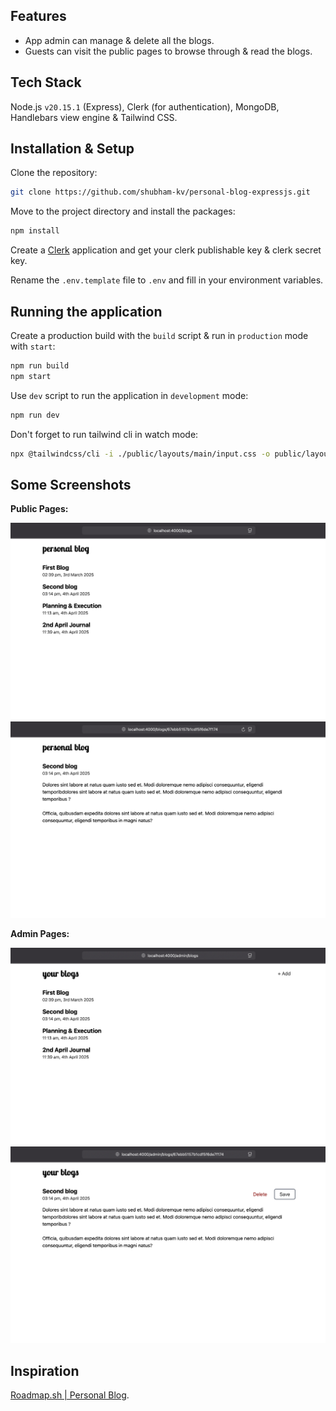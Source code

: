 
## Features

- App admin can manage & delete all the blogs.
- Guests can visit the public pages to browse through & read the blogs.

## Tech Stack

Node.js `v20.15.1` (Express), Clerk (for authentication), MongoDB, Handlebars view engine &
Tailwind CSS.

## Installation & Setup

Clone the repository:

```bash
git clone https://github.com/shubham-kv/personal-blog-expressjs.git
```

Move to the project directory and install the packages:

```bash
npm install
```

Create a [Clerk](https://clerk.com) application and get your clerk publishable
key & clerk secret key.

Rename the `.env.template` file to `.env` and fill in your environment
variables.

## Running the application

Create a production build with the `build` script & run in `production` mode with `start`:

```bash
npm run build
npm start
```

Use `dev` script to run the application in `development` mode:

```bash
npm run dev
```

Don't forget to run tailwind cli in watch mode:

```bash
npx @tailwindcss/cli -i ./public/layouts/main/input.css -o public/layouts/main/styles.css --watch
```

## Some Screenshots

**Public Pages:**

![Blogs Listing Page](./assets/blogs-page.png)
![Blog View Page](./assets/blogs-view-page.png)

**Admin Pages:**

![Admin Blog Listing Page](./assets/admin-blog-listing-page.png)
![Admin Blog View Page](./assets/admin-blog-view-page.png)

## Inspiration

[Roadmap.sh | Personal Blog](https://roadmap.sh/projects/personal-blog).
